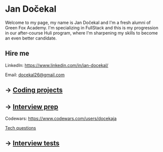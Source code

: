 # Jan Dočekal

Welcome to my page, my name is Jan Dočekal and I'm a fresh alumni of Green Fox Academy. I'm specializing in FullStack and this is my progression in our after-course Huli program, where I'm sharpening my skills to become an even better candidate.

## Hire me

LinkedIn: https://www.linkedin.com/in/jan-docekal/

Email: docekal26@gmail.com

## &rarr; [Coding projects](https://github.com/green-fox-academy/definitions/tree/master/project-phase/huli/coding-projects)

## &rarr; [Interview prep](https://github.com/green-fox-academy/teaching-materials/tree/master/interview)

Codewars: https://www.codewars.com/users/docekaja

[Tech questions]()

## &rarr; [Interview tests](https://github.com/green-fox-academy/teaching-materials/tree/master/project-phase/tech-interview-tests)

